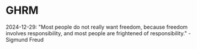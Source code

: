 # GHRM

2024-12-29: "Most people do not really want freedom, because freedom involves responsibility, and most people are frightened of responsibility." - Sigmund Freud